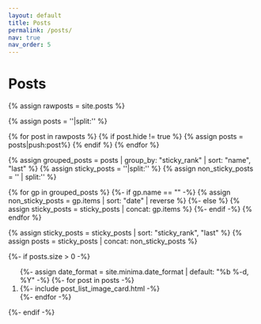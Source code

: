 ```yaml
---
layout: default
title: Posts
permalink: /posts/
nav: true
nav_order: 5
---
```


# Posts

 {% assign rawposts = site.posts %}
 

  <!-- Hide posts if front matter flag hide:true -->
  {% assign posts = ''|split:'' %}
  <div class="posts_list">
  {% for post in rawposts %}
    {% if post.hide != true %}
      {% assign posts = posts|push:post%}
    {% endif %}
  {% endfor %}

  <!-- Sort posts by rank, then date -->
  {% assign grouped_posts = posts | group_by: "sticky_rank" | sort: "name", "last" %}
  {% assign sticky_posts = ''|split:'' %}
  {% assign non_sticky_posts = '' | split:'' %}

 
  {% for gp in grouped_posts %}
    {%- if gp.name == "" -%}
      {% assign non_sticky_posts = gp.items | sort: "date" | reverse %}
    {%- else %}
      {% assign sticky_posts = sticky_posts | concat: gp.items %}
    {%- endif -%}
  {% endfor %}

   <!-- Assemble final sorted posts array -->
  {% assign sticky_posts = sticky_posts | sort: "sticky_rank", "last" %}
  {% assign posts = sticky_posts | concat: non_sticky_posts %}

  {%- if posts.size > 0 -%}
    <ol class="posts-list">
      {%- assign date_format = site.minima.date_format | default: "%b %-d, %Y" -%}
      {%- for post in posts -%}
      <li>
        {%- include post_list_image_card.html -%} 
      </li>
      {%- endfor -%}
    </ol>

  
  {%- endif -%}
  </div>
